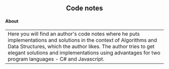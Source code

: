 <h2 align="center">
  Code notes
</h2>
<h4>
  About
</h4>
<table>
    <tr>
        <td>
            <span>Here you will find an author's code notes where he puts implementations and solutions in the context of Algorithms and Data Structures, which the author likes.</span>
            <span>The author tries to get elegant solutions and implementations using advantages for two program languages - C# and Javascript.</span>
        </td>
    </tr>
</table>
